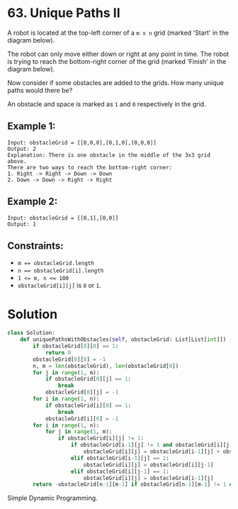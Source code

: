 # 63. Unique Paths II

A robot is located at the top-left corner of a `m x n` grid (marked 'Start' in the diagram below).

The robot can only move either down or right at any point in time. The robot is trying to reach the bottom-right corner of the grid (marked 'Finish' in the diagram below).

Now consider if some obstacles are added to the grids. How many unique paths would there be?

An obstacle and space is marked as `1` and `0` respectively in the grid.

## Example 1:
```
Input: obstacleGrid = [[0,0,0],[0,1,0],[0,0,0]]
Output: 2
Explanation: There is one obstacle in the middle of the 3x3 grid above.
There are two ways to reach the bottom-right corner:
1. Right -> Right -> Down -> Down
2. Down -> Down -> Right -> Right
```

## Example 2:
```
Input: obstacleGrid = [[0,1],[0,0]]
Output: 1
```

## Constraints:
- `m == obstacleGrid.length`
- `n == obstacleGrid[i].length`
- `1 <= m, n <= 100`
- `obstacleGrid[i][j]` is `0` or `1`.

# Solution
```python
class Solution:
    def uniquePathsWithObstacles(self, obstacleGrid: List[List[int]]) -> int:
        if obstacleGrid[0][0] == 1:
            return 0
        obstacleGrid[0][0] = -1
        n, m = len(obstacleGrid), len(obstacleGrid[0])
        for j in range(1, m):
            if obstacleGrid[0][j] == 1:
                break
            obstacleGrid[0][j] = -1
        for i in range(1, n):
            if obstacleGrid[i][0] == 1:
                break
            obstacleGrid[i][0] = -1
        for i in range(1, n):
            for j in range(1, m):
                if obstacleGrid[i][j] != 1:
                    if obstacleGrid[i-1][j] != 1 and obstacleGrid[i][j-1] != 1:
                        obstacleGrid[i][j] = obstacleGrid[i-1][j] + obstacleGrid[i][j-1]
                    elif obstacleGrid[i-1][j] == 1:
                        obstacleGrid[i][j] = obstacleGrid[i][j-1]
                    elif obstacleGrid[i][j-1] == 1:
                        obstacleGrid[i][j] = obstacleGrid[i-1][j]
        return -obstacleGrid[n-1][m-1] if obstacleGrid[n-1][m-1] != 1 else 0
```
Simple Dynamic Programming.
